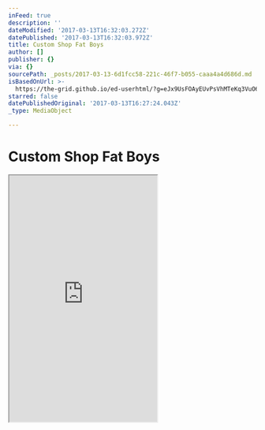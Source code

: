 ```yaml
---
inFeed: true
description: ''
dateModified: '2017-03-13T16:32:03.272Z'
datePublished: '2017-03-13T16:32:03.972Z'
title: Custom Shop Fat Boys
author: []
publisher: {}
via: {}
sourcePath: _posts/2017-03-13-6d1fcc58-221c-46f7-b055-caaa4a4d686d.md
isBasedOnUrl: >-
  https://the-grid.github.io/ed-userhtml/?g=eJx9UsFOAyEUvPsVhMTeKq3VuO6WmqhXExM_oGGBFiLyyONt2-3Xu263Zo1REg4zDDNhHkvjd0wHlbPktZ7WTdttIojs-aVYFNNXhKc3zjK1wUq-94ZceX1_mw6Vs37rqLxZdICvLtiwln6D6sN-Y8YyaskdUcqlEMpcdRmniKtMgFZohUbs5iK55k4dvRgFPyhNHqLUzup3aGgCyca1jzJBatKkprgmeyD52LQ90BAAZVEUfJRfAxqLks_GZNYIIfi4lTzC-MAB-iNEUuFPyc4ief2PQIUAe0IVc1Joo24lJ2zsWNI3Kfl8Nrv8kd6X-psf-ocuetN5l8x5Y2yshseVLEK01eD6dbk6W_VgPB9xGtCZWYruB6w-AatDmMM
starred: false
datePublishedOriginal: '2017-03-13T16:27:24.043Z'
_type: MediaObject

---
```

# Custom Shop Fat Boys

<iframe src="https://the-grid.github.io/ed-userhtml/?g=eJx9UsFOAyEUvPsVhMTeKq3VuO6WmqhXExM_oGGBFiLyyONt2-3Xu263Zo1REg4zDDNhHkvjd0wHlbPktZ7WTdttIojs-aVYFNNXhKc3zjK1wUq-94ZceX1_mw6Vs37rqLxZdICvLtiwln6D6sN-Y8YyaskdUcqlEMpcdRmniKtMgFZohUbs5iK55k4dvRgFPyhNHqLUzup3aGgCyca1jzJBatKkprgmeyD52LQ90BAAZVEUfJRfAxqLks_GZNYIIfi4lTzC-MAB-iNEUuFPyc4ief2PQIUAe0IVc1Joo24lJ2zsWNI3Kfl8Nrv8kd6X-psf-ocuetN5l8x5Y2yshseVLEK01eD6dbk6W_VgPB9xGtCZWYruB6w-AatDmMM" height="500" style=""></iframe>